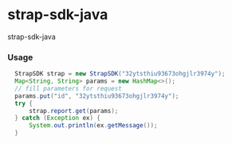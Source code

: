 # strap-sdk-java
strap-sdk-java
### Usage
```java
  StrapSDK strap = new StrapSDK("32ytsthiu93673ohgjlr3974y");
  Map<String, String> params = new HashMap<>();
  // fill parameters for request
  params.put("id", "32ytsthiu93673ohgjlr3974y");
  try {
      strap.report.get(params);
  } catch (Exception ex) {
      System.out.println(ex.getMessage());
  }
```
